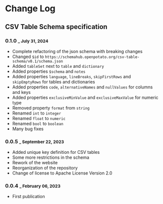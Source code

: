 # Change Log

## CSV Table Schema specification

### 0.1.0 <small>_ July 31, 2024</small>

+ Complete refactoring of the json schema with breaking changes
+ Changed `$id` to `https://schemahub.openpotato.org/csv-table-schema/v0.1/schema.json`
+ Added `tableSet` next to `table` and `dictionary`
+ Added properties `$schema` and `notes`
+ Added properties `language`, `lineBreaks`, `skipFirstRows` and `skipEmptyRows` for tables and dictionaries
+ Added properties `code`, `alternativeNames` and `nullValues` for columns and keys
+ Added properties `exclusiveMinValue` and `exclusiveMaxValue` for numeric type
+ Removed property `format` from `string`
+ Renamed `int` to `integer`
+ Renamed `float` to `numeric`
+ Renamed `bool` to `boolean`
+ Many bug fixes

### 0.0.5 <small>_ September 22, 2023</small>

+ Added unique key definition for CSV tables
+ Some more restrictions in the schema
+ Rework of the website
+ Reorganization of the repository
+ Change of license to Apache License Version 2.0

### 0.0.4 <small>_ February 06, 2023</small>

+ First publication